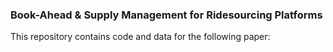 ### Book-Ahead &amp; Supply Management for Ridesourcing Platforms

This repository contains code and data for the following paper:

